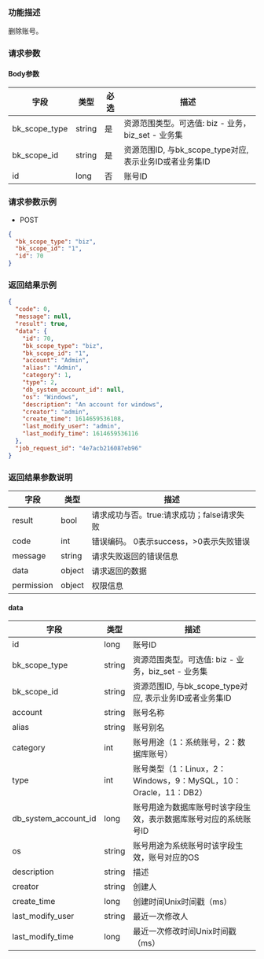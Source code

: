 ### 功能描述

删除账号。

### 请求参数

#### Body参数

| 字段            | 类型     | 必选 | 描述                                      |
|---------------|--------|----|-----------------------------------------|
| bk_scope_type | string | 是  | 资源范围类型。可选值: biz - 业务，biz_set - 业务集      |
| bk_scope_id   | string | 是  | 资源范围ID, 与bk_scope_type对应, 表示业务ID或者业务集ID |
| id            | long   | 否  | 账号ID                                    |

### 请求参数示例

- POST

```json
{
  "bk_scope_type": "biz",
  "bk_scope_id": "1",
  "id": 70
}
```

### 返回结果示例

```json
{
  "code": 0,
  "message": null,
  "result": true,
  "data": {
    "id": 70,
    "bk_scope_type": "biz",
    "bk_scope_id": "1",
    "account": "Admin",
    "alias": "Admin",
    "category": 1,
    "type": 2,
    "db_system_account_id": null,
    "os": "Windows",
    "description": "An account for windows",
    "creator": "admin",
    "create_time": 1614659536108,
    "last_modify_user": "admin",
    "last_modify_time": 1614659536116
  },
  "job_request_id": "4e7acb216087eb96"
}
```

### 返回结果参数说明

| 字段         | 类型     | 描述                         |
|------------|--------|----------------------------|
| result     | bool   | 请求成功与否。true:请求成功；false请求失败 |
| code       | int    | 错误编码。 0表示success，>0表示失败错误  |
| message    | string | 请求失败返回的错误信息                |
| data       | object | 请求返回的数据                    |
| permission | object | 权限信息                       |

#### data

| 字段                   | 类型     | 描述                                               |
|----------------------|--------|--------------------------------------------------|
| id                   | long   | 账号ID                                             |
| bk_scope_type        | string | 资源范围类型。可选值: biz - 业务，biz_set - 业务集               |
| bk_scope_id          | string | 资源范围ID, 与bk_scope_type对应, 表示业务ID或者业务集ID          |
| account              | string | 账号名称                                             |
| alias                | string | 账号别名                                             |
| category             | int    | 账号用途（1：系统账号，2：数据库账号）                             |
| type                 | int    | 账号类型（1：Linux，2：Windows，9：MySQL，10：Oracle，11：DB2） |
| db_system_account_id | long   | 账号用途为数据库账号时该字段生效，表示数据库账号对应的系统账号ID                |
| os                   | string | 账号用途为系统账号时该字段生效，账号对应的OS                          |
| description          | string | 描述                                               |
| creator              | string | 创建人                                              |
| create_time          | long   | 创建时间Unix时间戳（ms）                                  |
| last_modify_user     | string | 最近一次修改人                                          |
| last_modify_time     | long   | 最近一次修改时间Unix时间戳（ms）                              |
